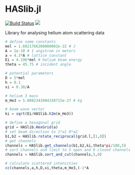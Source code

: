 # HASlib.jl

[![Build Status](https://travis-ci.org/feanor12/HASlib.jl.svg?branch=master)](https://travis-ci.org/feanor12/HASlib.jl)
[![](https://img.shields.io/badge/docs-dev-blue.svg)](https://feanor12.github.io/HASlib.jl/dev)

Library for analysing helium atom scattering data


```julia
# define some constants
mel = 1.6021766208000002e-22 # J
A = 1e-10 # 1 angstrom in meters
a = 4.3*A # lattice constant
Ei = 4.196*mel # helium beam energy
theta = 45.75 # incident angle

# potential parameters
D = 5*mel 
h = 0.1
xi = 0.38/A

# helium 3 mass
m_He3 = 5.0082343984338715e-27 # kg

# beam wave vector
ki = sqrt(Ei/HASlib.h2m(m_He3))

# define a hexagonal grid
grid = HASlib.HexGrid(a)
# set beam direction to 1*a1 0*a2
b1,b2 = HASlib.rotate_reciprocal(grid.l,[1,0])
# get channels
channels = HASlib.get_channels(b1,b2,ki,theta*pi/180,5)
# sort channels and limit to 5 open and 0 closed channels
channels = HASlib.sort_and_cut(channels,5,0)

# calculate scattered intensities
cc(channels,a,h,D,xi,theta,m_He3,(-1*A
```
